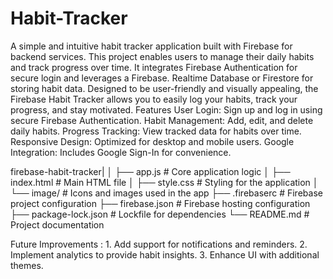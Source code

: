 # Habit-Tracker
A simple and intuitive habit tracker application built with Firebase for backend services.
This project enables users to manage their daily habits and track progress over time. It integrates Firebase Authentication for secure login and leverages a Firebase.
Realtime Database or Firestore for storing habit data.
Designed to be user-friendly and visually appealing, the Firebase Habit Tracker allows you to easily log your habits, track your progress, and stay motivated.
Features
User Login: Sign up and log in using secure Firebase Authentication.
Habit Management: Add, edit, and delete daily habits.
Progress Tracking: View tracked data for habits over time.
Responsive Design: Optimized for desktop and mobile users.
Google Integration: Includes Google Sign-In for convenience.

firebase-habit-tracker| 
│   ├── app.js           # Core application logic
│   ├── index.html       # Main HTML file
│   ├── style.css        # Styling for the application
│   └── image/           # Icons and images used in the app
├── .firebaserc          # Firebase project configuration
├── firebase.json        # Firebase hosting configuration
├── package-lock.json    # Lockfile for dependencies
└── README.md            # Project documentation


Future Improvements :  1. Add support for notifications and reminders.
                       2. Implement analytics to provide habit insights.
                       3. Enhance UI with additional themes.
